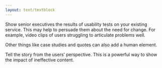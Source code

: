 ```yaml
---
layout: text/textblock
---
```

Show senior executives the results of usability tests on your existing service. This may help to persuade them about the need for change. For example, video clips of users struggling to articulate problems well. 

Other things like case studies and quotes can also add a human element.

Tell the story from the users’ perspective. This is a powerful way to show the impact of 
ineffective content.
